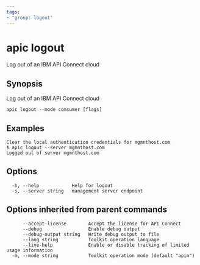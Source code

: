```yaml
---
tags:
- "group: logout"
---
```

# apic logout

Log out of an IBM API Connect cloud

## Synopsis

Log out of an IBM API Connect cloud

```
apic logout --mode consumer [flags]
```

## Examples

```
Clear the local authentication credentials for mgmnthost.com
$ apic logout --server mgmnthost.com
Logged out of server mgmnthost.com

```


## Options

```
  -h, --help            Help for logout
  -s, --server string   management server endpoint
```

## Options inherited from parent commands

```
      --accept-license        Accept the license for API Connect
      --debug                 Enable debug output
      --debug-output string   Write debug output to file
      --lang string           Toolkit operation language
      --live-help             Enable or disable tracking of limited usage information
  -m, --mode string           Toolkit operation mode (default "apim")
```
